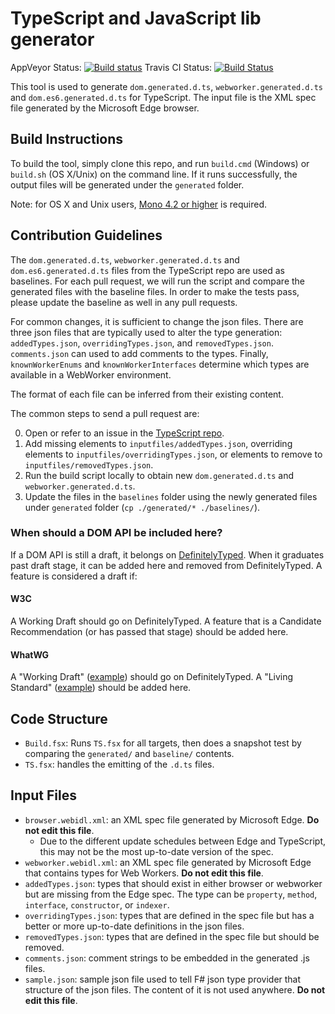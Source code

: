 # TypeScript and JavaScript lib generator

AppVeyor Status: [![Build status](https://ci.appveyor.com/api/projects/status/8oj3j7u6nvag1xvu/branch/master?svg=true)](https://ci.appveyor.com/project/zhengbli/tsjs-lib-generator/branch/master)
Travis CI Status: [![Build Status](https://travis-ci.org/Microsoft/TSJS-lib-generator.svg?branch=master)](https://travis-ci.org/Microsoft/TSJS-lib-generator)

This tool is used to generate `dom.generated.d.ts`, `webworker.generated.d.ts` and `dom.es6.generated.d.ts` for TypeScript.
The input file is the XML spec file generated by the Microsoft Edge browser.

## Build Instructions

To build the tool, simply clone this repo, and run `build.cmd` (Windows) or `build.sh` (OS X/Unix) on the command line.
If it runs successfully, the output files will be generated under the `generated` folder.

Note: for OS X and Unix users, [Mono 4.2 or higher](http://www.mono-project.com/download/) is required.

## Contribution Guidelines

The `dom.generated.d.ts`, `webworker.generated.d.ts` and `dom.es6.generated.d.ts` files from the TypeScript repo are used as baselines.
For each pull request, we will run the script and compare the generated files with the baseline files.
In order to make the tests pass, please update the baseline as well in any pull requests.

For common changes, it is sufficient to change the json files.
There are three json files that are typically used to alter the type generation: `addedTypes.json`, `overridingTypes.json`, and `removedTypes.json`.
`comments.json` can used to add comments to the types.
Finally, `knownWorkerEnums` and `knownWorkerInterfaces` determine which types are available in a WebWorker environment.

The format of each file can be inferred from their existing content.

The common steps to send a pull request are:

0. Open or refer to an issue in the [TypeScript repo](https://github.com/Microsoft/TypeScript).
1. Add missing elements to `inputfiles/addedTypes.json`, overriding elements to `inputfiles/overridingTypes.json`, or elements to remove to `inputfiles/removedTypes.json`.
2. Run the build script locally to obtain new `dom.generated.d.ts` and `webworker.generated.d.ts`.
3. Update the files in the `baselines` folder using the newly generated files
   under `generated` folder (`cp ./generated/* ./baselines/`).

### When should a DOM API be included here?

If a DOM API is still a draft, it belongs on [DefinitelyTyped](https://github.com/DefinitelyTyped/DefinitelyTyped#readme).
When it graduates past draft stage, it can be added here and removed from DefinitelyTyped.
A feature is considered a draft if:

#### W3C

A Working Draft should go on DefinitelyTyped.
A feature that is a Candidate Recommendation (or has passed that stage) should be added here.

#### WhatWG

A "Working Draft" ([example](https://whatwg.org/specs/web-controls/current-work/)) should go on DefinitelyTyped.
A "Living Standard" ([example](https://xhr.spec.whatwg.org/)) should be added here.


## Code Structure

- `Build.fsx`: Runs `TS.fsx` for all targets, then does a snapshot test by comparing the `generated/` and `baseline/` contents.
- `TS.fsx`: handles the emitting of the `.d.ts` files.

## Input Files

- `browser.webidl.xml`: an XML spec file generated by Microsoft Edge. **Do not edit this file**.
    - Due to the different update schedules between Edge and TypeScript, this may not be the most up-to-date version of the spec.
- `webworker.webidl.xml`: an XML spec file generated by Microsoft Edge that contains types for Web Workers. **Do not edit this file**.
- `addedTypes.json`: types that should exist in either browser or webworker but are missing from the Edge spec. The type can be `property`, `method`, `interface`, `constructor`, or `indexer`.
- `overridingTypes.json`: types that are defined in the spec file but has a better or more up-to-date definitions in the json files.
- `removedTypes.json`: types that are defined in the spec file but should be removed.
- `comments.json`: comment strings to be embedded in the generated .js files.
- `sample.json`: sample json file used to tell F# json type provider that structure of the json files. The content of it is not used anywhere. **Do not edit this file**.
